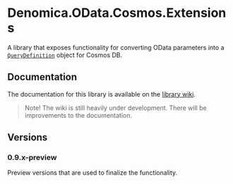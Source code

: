 ﻿# Denomica.OData.Cosmos.Extensions

A library that exposes functionality for converting OData parameters into a [`QueryDefinition`](https://docs.microsoft.com/dotnet/api/microsoft.azure.cosmos.querydefinition) object for Cosmos DB.

## Documentation

The documentation for this library is available on the [library wiki](https://github.com/Denomica/Denomica.OData.Extensions/wiki).

> Note! The wiki is still heavily under development. There will be improvements to the documentation.

## Versions

### 0.9.x-preview

Preview versions that are used to finalize the functionality.
